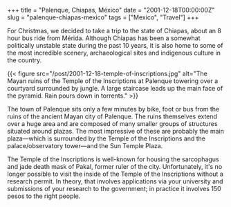 +++
title = "Palenque, Chiapas, México"
date = "2001-12-18T00:00:00Z"
slug = "palenque-chiapas-mexico"
tags = ["Mexico", "Travel"]
+++

For Christmas, we decided to take a trip to the state of Chiapas, about an 8
hour bus ride from Mérida. Although Chiapas has been a somewhat politically
unstable state during the past 10 years, it is also home to some of the most
incredible scenery, archaeological sites and indigenous culture in the
country.<!--more-->

{{< figure src="/post/2001-12-18-temple-of-inscriptions.jpg" alt="The Mayan ruins of the Temple of the Inscriptions at Palenque towering over a courtyard surrounded by jungle. A large staircase leads up the main face of the pyramid. Rain pours down in torrents." >}}

The town of Palenque sits only a few minutes by bike, foot or bus from the
ruins of the ancient Mayan city of Palenque. The ruins themselves extend over a
huge area and are composed of many smaller groups of structures situated around
plazas. The most impressive of these are probably the main plaza—which is
surrounded by the Temple of the Inscriptions and the palace/observatory
tower—and the Sun Temple Plaza.

The Temple of the Inscriptions is well-known for housing the sarcophagus and
jade death mask of Pakal, former ruler of the city. Unfortunately, it's no
longer possible to visit the inside of the Temple of the Inscriptions without a
research permit. In theory, that involves applications via your university and
submissions of your research to the government; in practice it involves 150
pesos to the right people.
